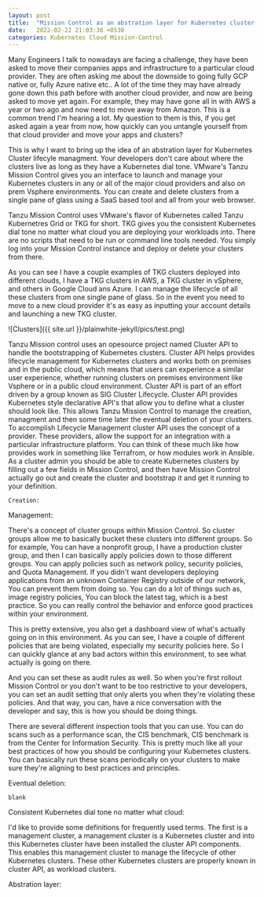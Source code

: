 ```yaml
---
layout: post
title:  "Mission Control as an abstration layer for Kubernetes cluster managment"
date:   2022-02-22 21:03:36 +0530
categories: Kubernetes Cloud Mission-Control
---
```



Many Engineers I talk to nowadays are facing a challenge, they have been asked to move their companies apps and infrastructure to a particular cloud provider. They are often asking me about the downside to going fully GCP native or, fully Azure native etc.. A lot of the time they may have already gone down this path before with another cloud provider, and now are being asked to move yet again. For example, they may have gone all in with AWS a year or two ago and now need to move away from Amazon. This is a common trend I'm hearing a lot. My question to them is this, if you get asked again a year from now, how quickly can you untangle yourself from that cloud provider and move your apps and clusters?

This is why I want to bring up the idea of an abstration layer for Kubernetes Cluster lifecyle managment. Your developers don't care about where the clusters live as long as they have a Kubernetes dial tone. VMware's Tanzu Mission Control gives you an interface to launch and manage your Kubernetes clusters in any or all of the major cloud providers and also on prem Vsphere environments. You can create and delete clusters from a single pane of glass using a SaaS based tool and all from your web browser.

Tanzu Mission Control uses VMware's flavor of Kubernetes called Tanzu Kubernetres Grid or TKG for short. TKG gives you the consistent Kubernetes dial tone no matter what cloud you are deploying your workloads into. There are no scripts that need to be run or command line tools needed. You simply log into your Mission Control instance and deploy or delete your clusters from there.

As you can see I have a couple examples of TKG clusters deployed into different clouds, I have a TKG clusters in AWS, a TKG cluster in vSphere, and others in Google Cloud ans Azure. I can manage the lifecycle of all these clusters from one single pane of glass. So in the event you need to move to a new cloud provider it's as easy as inputting your account details and launching a new TKG cluster.


![Clusters]({{ site.url }}/plainwhite-jekyll/pics/test.png)


Tanzu Mission control uses an opesource project named Cluster API to handle the bootstrapping of Kubernetes clusters. Cluster API helps provides lifecycle management for Kubernetes clusters and works both on premises and in the public cloud, which means that users can experience a similar user experience, whether running clusters on premises environment like Vsphere or in a public cloud environment. Cluster API is part of an effort driven by a group known as SIG Cluster Lifecycle. Cluster API provides Kubernetes style declarative API's that allow you to define what a cluster should look like. This allows Tanzu Mission Control to manage the creation, managment and then some time later the eventual deletion of your clusters. To accomplish Lifecycle Management cluster API uses the concept of a provider. These providers, allow the support for an integration with a particular infrastructure platform. You can think of these much like how provides work in something like Terrafrom, or how modules work in Ansible. As a cluster admin you should be able to create Kubernetes clusters by filling out a few fields in Mission Control, and then have Mission Control actually go out and create the cluster and bootstrap it and get it running to your definition.




```
Creation: 
```


Management:

There's a concept of cluster groups within Mission Control. So cluster groups allow me to basically bucket these clusters into different groups. So for example, You can have a nonprofit group, I have a production cluster group, and then I can basically apply policies down to those different groups. You can apply policies such as network policy, security policies, and Quota Management. If you didn't want developers deploying applications from an unknown Container Registry outside of our network, You can prevent them from doing so. You can do a lot of things such as, image registry policies, You can block the latest tag, which is a best practice. So you can really control the behavior and enforce good practices within your environment.

This is pretty extensive, you also get a dashboard view of what's actually going on in this environment. As you can see, I have a couple of different policies that are being violated, especially my security policies here. So I can quickly glance at any bad actors within this environment, to see what actually is going on there.


And you can set these as audit rules as well. So when you're first rollout Mission Control or you don't want to be too restrictive to your developers, you can set an audit setting that only alerts you when they're violating these policies. And that way, you can, have a nice conversation with the developer and say, this is how you should be doing things.


There are several different inspection tools that you can use. You can do scans such as a performance scan, the CIS benchmark, CIS benchmark is from the Center for Information Security. This is pretty much like all your best practices of how you should be configuring your Kubernetes clusters. You can basically run these scans periodically on your clusters to make sure they're aligning to best practices and principles.


Eventual deletion:

```
blank
```


Consistent Kubernetes dial tone no matter what cloud:


I'd like to provide some definitions for frequently used terms. The first is a management cluster, a management cluster is a Kubernetes cluster and into this Kubernetes cluster have been installed the cluster API components. This enables this management cluster to manage the lifecycle of other Kubernetes clusters. These other Kubernetes clusters are properly known in cluster API, as workload clusters. 




Abstration layer:







